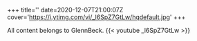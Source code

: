 +++
title=''
date=2020-12-07T21:00:07Z
cover='https://i.ytimg.com/vi/_l6SpZ7GtLw/hqdefault.jpg'
+++

All content belongs to GlennBeck.
{{< youtube _l6SpZ7GtLw >}}
